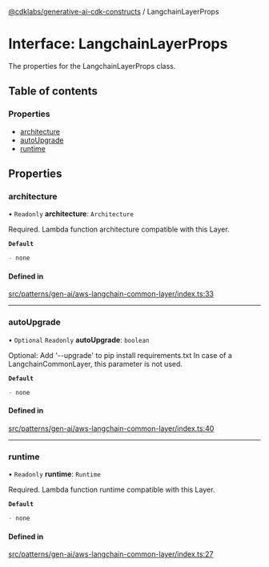 [@cdklabs/generative-ai-cdk-constructs](../README.md) / LangchainLayerProps

# Interface: LangchainLayerProps

The properties for the LangchainLayerProps class.

## Table of contents

### Properties

- [architecture](LangchainLayerProps.md#architecture)
- [autoUpgrade](LangchainLayerProps.md#autoupgrade)
- [runtime](LangchainLayerProps.md#runtime)

## Properties

### architecture

• `Readonly` **architecture**: `Architecture`

Required. Lambda function architecture compatible with this Layer.

**`Default`**

```ts
- none
```

#### Defined in

[src/patterns/gen-ai/aws-langchain-common-layer/index.ts:33](https://github.com/jstrunk/generative-ai-cdk-constructs/blob/29ef990/src/patterns/gen-ai/aws-langchain-common-layer/index.ts#L33)

___

### autoUpgrade

• `Optional` `Readonly` **autoUpgrade**: `boolean`

Optional: Add '--upgrade' to pip install requirements.txt
In case of a LangchainCommonLayer, this parameter is not used.

**`Default`**

```ts
- none
```

#### Defined in

[src/patterns/gen-ai/aws-langchain-common-layer/index.ts:40](https://github.com/jstrunk/generative-ai-cdk-constructs/blob/29ef990/src/patterns/gen-ai/aws-langchain-common-layer/index.ts#L40)

___

### runtime

• `Readonly` **runtime**: `Runtime`

Required. Lambda function runtime compatible with this Layer.

**`Default`**

```ts
- none
```

#### Defined in

[src/patterns/gen-ai/aws-langchain-common-layer/index.ts:27](https://github.com/jstrunk/generative-ai-cdk-constructs/blob/29ef990/src/patterns/gen-ai/aws-langchain-common-layer/index.ts#L27)

